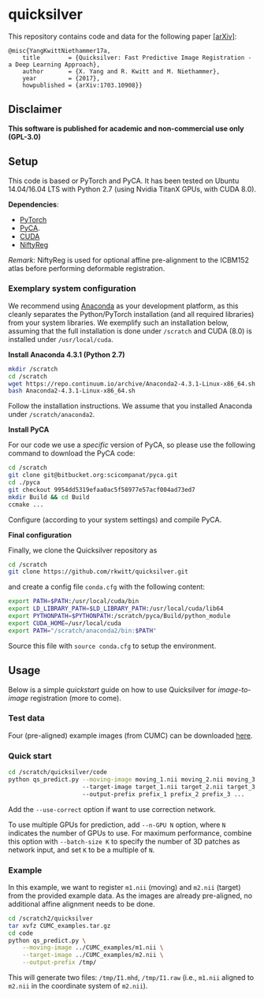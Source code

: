 # quicksilver
This repository contains code and data for the following paper [[arXiv]](https://128.84.21.199/abs/1703.10908):

```
@misc{YangKwittNiethammer17a,
    title        = {Quicksilver: Fast Predictive Image Registration - a Deep Learning Approach},
    author       = {X. Yang and R. Kwitt and M. Niethammer},
    year         = {2017},
    howpublished = {arXiv:1703.10908}}
```


## Disclaimer
**This software is published for academic and non-commercial use only (GPL-3.0)**

## Setup
This code is based or PyTorch and PyCA. It has been tested on Ubuntu 14.04/16.04 LTS with Python 2.7 (using Nvidia TitanX GPUs, with CUDA 8.0).

**Dependencies**:
* [PyTorch](http://pytorch.org/)
* [PyCA](https://bitbucket.org/scicompanat/pyca).
* [CUDA](https://developer.nvidia.com/cuda-downloads)
* [NiftyReg](https://sourceforge.net/projects/niftyreg/)

*Remark*: NiftyReg is used for optional affine pre-alignment to the ICBM152 atlas before performing deformable registration.

### Exemplary system configuration

We recommend using [Anaconda](https://www.continuum.io/) as your development platform, as this cleanly separates the Python/PyTorch installation (and all required libraries) from your system libraries. We exemplify such an installation below, assuming that the full installation is done under `/scratch` and CUDA (8.0) is installed under `/usr/local/cuda`.

**Install Anaconda 4.3.1 (Python 2.7)**
```bash
mkdir /scratch
cd /scratch
wget https://repo.continuum.io/archive/Anaconda2-4.3.1-Linux-x86_64.sh
bash Anaconda2-4.3.1-Linux-x86_64.sh
```
Follow the installation instructions. We assume that you installed
Anaconda under `/scratch/anaconda2`.

**Install PyCA**

For our code we use a *specific* version of PyCA, so please use the following command to download the PyCA code:
```bash
cd /scratch
git clone git@bitbucket.org:scicompanat/pyca.git
cd ./pyca
git checkout 9954dd5319efaa0ac5f58977e57acf004ad73ed7
mkdir Build && cd Build
ccmake ...
```
Configure (according to your system settings) and compile PyCA.

**Final configuration**

Finally, we clone the Quicksilver repository as
```bash
cd /scratch
git clone https://github.com/rkwitt/quicksilver.git
```
and create a config file `conda.cfg` with the following content:
```bash
export PATH=$PATH:/usr/local/cuda/bin
export LD_LIBRARY_PATH=$LD_LIBRARY_PATH:/usr/local/cuda/lib64
export PYTHONPATH=$PYTHONPATH:/scratch/pyca/Build/python_module
export CUDA_HOME=/usr/local/cuda
export PATH="/scratch/anaconda2/bin:$PATH"
```
Source this file with `source conda.cfg` to setup the environment.

## Usage

Below is a simple *quickstart* guide on how to use Quicksilver for
*image-to-image* registration (more to come).

### Test data

Four (pre-aligned) example images (from CUMC) can be downloaded [here](https://drive.google.com/open?id=0BxHF82gaPzgSN0IwMnpXTHNibWc).

### Quick start
```bash
cd /scratch/quicksilver/code
python qs_predict.py --moving-image moving_1.nii moving_2.nii moving_3.nii ...
                     --target-image target_1.nii target_2.nii target_3.nii ...
		             --output-prefix prefix_1 prefix_2 prefix_3 ...
```
Add the ``--use-correct`` option if want to use correction network.

To use multiple GPUs for prediction, add ``--n-GPU N`` option, where ``N`` indicates the number of GPUs to use. For maximum performance, combine this option with ``--batch-size K`` to specify the number of 3D patches as network input, and set ``K`` to be a multiple of ``N``.

### Example

In this example, we want to register `m1.nii` (moving) and `m2.nii` (target) from the provided example data. As the images are already pre-aligned, no
additional affine alignment needs to be done.

```bash
cd /scratch2/quicksilver
tar xvfz CUMC_examples.tar.gz
cd code
python qs_predict.py \
    --moving-image ../CUMC_examples/m1.nii \
    --target-image ../CUMC_examples/m2.nii \
    --output-prefix /tmp/
```
This will generate two files: `/tmp/I1.mhd`, `/tmp/I1.raw` (i.e., `m1.nii` aligned to `m2.nii` in the coordinate system of `m2.nii`).
